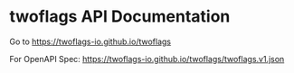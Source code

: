 # twoflags API Documentation

Go to https://twoflags-io.github.io/twoflags

For OpenAPI Spec: https://twoflags-io.github.io/twoflags/twoflags.v1.json
